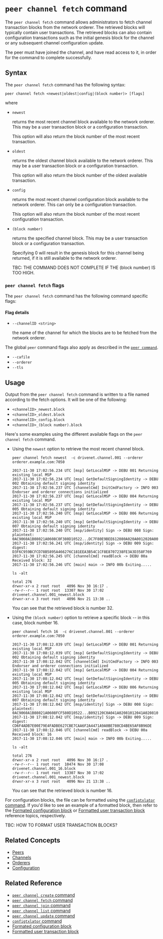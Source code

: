 # <a name="PeeChannelFetchCommand"></a> `peer channel fetch` command

The `peer channel fetch` command allows administrators to fetch channel transaction blocks from the network orderer. The retrieved blocks will typically contain user transactions. The retrieved blocks can also contain configuration transactions such as the initial genesis block for the channel or any subsequent channel configuration update.

The peer must have joined the channel, and have read access to it, in order for the command to complete successfully.

## Syntax

The `peer channel fetch` command has the following syntax:

```
peer channel fetch <newest|oldest|config|(block number)> [flags]
```

where

* `newest`

  returns the most recent channel block available to the network orderer. This may be a user transaction block or a configuration transaction.

  This option will also return the block number of the most recent transaction.

* `oldest`

  returns the oldest channel block available to the network orderer. This may be a user transaction block or a configuration transaction.

  This option will also return the block number of the oldest available transaction.

* `config`

  returns the most recent channel configuration block available to the network orderer. This can only be a configuration transaction.

  This option will also return the block number of the most recent configuration transaction.

* `(block number)`

  returns the specified channel block. This may be a user transaction block or a configuration transaction.  

  Specifying 0 will result in the genesis block for this channel being returned, if it is still available to the network orderer.

  TBC: THE COMMAND DOES NOT COMPLETE IF THE (block number) IS TOO HIGH.

### `peer channel fetch` flags

  The `peer channel fetch` command has the following command specific flags:

#### <a name=flags> </a> Flag details
* `--channelID <string>`

  the name of the channel for which the blocks are to be fetched from the network orderer.

The global `peer` command flags also apply as described in the [`peer command`](./PeerCommand.md#flags).

*  `--cafile`
* `--orderer`
* `--tls`

## Usage

Output from the `peer channel fetch` command is written to a file named according to the fetch options. It will be one of the following:

* `<channelID>_newest.block`
* `<channelID>_oldest.block`
* `<channelID>_config.block`
* `<channelID>_(block number).block`

Here's some examples using the different available flags on the `peer channel fetch` command.

* Using the `newest` option to retrieve the most recent channel block.

  ```
  peer channel fetch newest  -c drivenet.channel.001 --orderer orderer.example.com:7050

  2017-11-30 17:02:56.234 UTC [msp] GetLocalMSP -> DEBU 001 Returning existing local MSP
  2017-11-30 17:02:56.234 UTC [msp] GetDefaultSigningIdentity -> DEBU 002 Obtaining default signing identity
  2017-11-30 17:02:56.237 UTC [channelCmd] InitCmdFactory -> INFO 003 Endorser and orderer connections initialized
  2017-11-30 17:02:56.237 UTC [msp] GetLocalMSP -> DEBU 004 Returning existing local MSP
  2017-11-30 17:02:56.237 UTC [msp] GetDefaultSigningIdentity -> DEBU 005 Obtaining default signing identity
  2017-11-30 17:02:56.240 UTC [msp] GetLocalMSP -> DEBU 006 Returning existing local MSP
  2017-11-30 17:02:56.240 UTC [msp] GetDefaultSigningIdentity -> DEBU 007 Obtaining default signing identity
  2017-11-30 17:02:56.240 UTC [msp/identity] Sign -> DEBU 008 Sign: plaintext: 0AC9060A1B08021A0608C0F380D10522...DC7F80E9BEE612080A020A0012020A00
  2017-11-30 17:02:56.241 UTC [msp/identity] Sign -> DEBU 009 Sign: digest: D3F6C959BCFCD78B5895A466276C181EEA3B54C1CF8E8707238FE3A3D358F769
  2017-11-30 17:02:56.245 UTC [channelCmd] readBlock -> DEBU 00a Received block: 32
  2017-11-30 17:02:56.246 UTC [main] main -> INFO 00b Exiting.....

  ls -alt

  total 276
  drwxr-xr-x 2 root root   4096 Nov 30 16:17 .
  -rw-r--r-- 1 root root  13307 Nov 30 17:02 drivenet.channel.001_newest.block
  drwxr-xr-x 3 root root   4096 Nov 21 13:38 ..

  ```  

  You can see that the retrieved block is number 32.

* Using the `(block number)` option to retrieve a specific block -- in this case, block number 16.

  ```
  peer channel fetch 16  -c drivenet.channel.001 --orderer orderer.example.com:7050

  2017-11-30 17:08:12.039 UTC [msp] GetLocalMSP -> DEBU 001 Returning existing local MSP
  2017-11-30 17:08:12.039 UTC [msp] GetDefaultSigningIdentity -> DEBU 002 Obtaining default signing identity
  2017-11-30 17:08:12.042 UTC [channelCmd] InitCmdFactory -> INFO 003 Endorser and orderer connections initialized
  2017-11-30 17:08:12.042 UTC [msp] GetLocalMSP -> DEBU 004 Returning existing local MSP
  2017-11-30 17:08:12.042 UTC [msp] GetDefaultSigningIdentity -> DEBU 005 Obtaining default signing identity
  2017-11-30 17:08:12.042 UTC [msp] GetLocalMSP -> DEBU 006 Returning existing local MSP
  2017-11-30 17:08:12.042 UTC [msp] GetDefaultSigningIdentity -> DEBU 007 Obtaining default signing identity
  2017-11-30 17:08:12.042 UTC [msp/identity] Sign -> DEBU 008 Sign: plaintext: 0AC9060A1B08021A0608FCF580D10522...B092120C0A041A02081012041A020810
  2017-11-30 17:08:12.042 UTC [msp/identity] Sign -> DEBU 009 Sign: digest: CD6F4ADB7E00E79E4FADBE627CBE7CAA6F2A4471A9A0BE780CD4BE65AF8B96DE
  2017-11-30 17:08:12.046 UTC [channelCmd] readBlock -> DEBU 00a Received block: 16
  2017-11-30 17:08:12.046 UTC [main] main -> INFO 00b Exiting.....

  ls -alt

  total 276
  drwxr-xr-x 2 root root   4096 Nov 30 16:17 .
  -rw-r--r-- 1 root root  10474 Nov 30 17:08 drivenet.channel.001_16.block
  -rw-r--r-- 1 root root  13307 Nov 30 17:02 drivenet.channel.001_newest.block
  drwxr-xr-x 3 root root   4096 Nov 21 13:38 ..

  ```  

    You can see that the retrieved block is number 16.

For configuration blocks, the file can be formatted using the [`configtxlator` command](../Config/ConfigtxlatorCommand.md). If you'd like to see an example of a formatted block, then refer to the [Formated configuration block](../Config/FormattedConfigBlock.md) or [Formatted user transaction block ](../Config/FormattedUserTransactionBlock.md) reference topics, respectively.

TBC: HOW TO FORMAT USER TRANSACTION BLOCKS?

## Related Concepts
* [Peers](../../KeyConcepts/Peers/Peers.md)
* [Channels](../../KeyConcepts/Channels/Channels.md)
* [Orderers](../../KeyConcepts/Orderers/Orderers.md)
* [Configuration](../../KeyConcepts/Configuration/Configuration.md)

## <a name=reference></a> Related Reference
* [`peer channel create` command](./PeerChannelCreateCommand.md)
* [`peer channel fetch` command](./PeerChannelFetchCommand.md)
* [`peer channel join` command](./PeerChannelJoinCommand.md)
* [`peer channel list` command](./PeerChannelListCommand.md)
* [`peer channel update` command](./PeerChannelUpdateCommand.md)
* [`configtxlator` command](../Config/ConfigtxlatorCommand.md)
* [Formated configuration block](../Config/FormattedConfigBlock.md)
* [Formatted user transaction block ](../Config/FormattedUserTransactionBlock.md)
